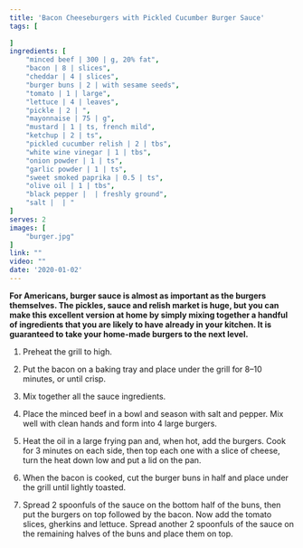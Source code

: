 ```yaml
---
title: 'Bacon Cheeseburgers with Pickled Cucumber Burger Sauce'
tags: [
    
]
ingredients: [
    "minced beef | 300 | g, 20% fat",
    "bacon | 8 | slices",
    "cheddar | 4 | slices",
    "burger buns | 2 | with sesame seeds",
    "tomato | 1 | large",
    "lettuce | 4 | leaves",
    "pickle | 2 | ",
    "mayonnaise | 75 | g",
    "mustard | 1 | ts, french mild",
    "ketchup | 2 | ts",
    "pickled cucumber relish | 2 | tbs",
    "white wine vinegar | 1 | tbs",
    "onion powder | 1 | ts",
    "garlic powder | 1 | ts",
    "sweet smoked paprika | 0.5 | ts",
    "olive oil | 1 | tbs",
    "black pepper |  | freshly ground",
    "salt |  | "
]
serves: 2
images: [
    "burger.jpg"
]
link: ""
video: ""
date: '2020-01-02'
---
```


**For Americans, burger sauce is almost as important as the burgers
themselves. The pickles, sauce and relish market is huge, but you
can make this excellent version at home by simply mixing together
a handful of ingredients that you are likely to have already in your
kitchen. It is guaranteed to take your home-made burgers to the
next level.**

1. Preheat the grill to high.

2. Put the bacon on a baking tray and place under the grill for 8–10
minutes, or until crisp.

3. Mix together all the sauce ingredients.

4. Place the minced beef in a bowl and season with salt and
pepper. Mix well with clean hands and form into 4 large burgers.

5. Heat the oil in a large frying pan and, when hot, add the burgers.
Cook for 3 minutes on each side, then top each one with a slice
of cheese, turn the heat down low and put a lid on the pan.

6. When the bacon is cooked, cut the burger buns in half and place
under the grill until lightly toasted.

7. Spread 2 spoonfuls of the sauce on the bottom half of the buns,
then put the burgers on top followed by the bacon. Now add the
tomato slices, gherkins and lettuce. Spread another 2 spoonfuls
of the sauce on the remaining halves of the buns and place
them on top.
